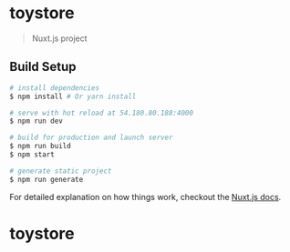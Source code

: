# toystore

> Nuxt.js project

## Build Setup

``` bash
# install dependencies
$ npm install # Or yarn install

# serve with hot reload at 54.180.80.188:4000
$ npm run dev

# build for production and launch server
$ npm run build
$ npm start

# generate static project
$ npm run generate
```

For detailed explanation on how things work, checkout the [Nuxt.js docs](https://github.com/nuxt/nuxt.js).

# toystore
